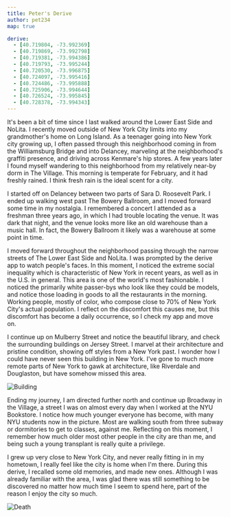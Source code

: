 ```yaml
---
title: Peter's Derive
author: pet234
map: true

derive:
  - [40.719804, -73.992369]
  - [40.719869, -73.992798]
  - [40.719381, -73.994386]
  - [40.719793, -73.995244]
  - [40.720530, -73.996875]
  - [40.724097, -73.995416]
  - [40.724486, -73.995888]
  - [40.725906, -73.994644]
  - [40.726524, -73.995845]
  - [40.728378, -73.994343]
---
```


It's been a bit of time since I last walked around the Lower East Side and NoLita. I recently moved outside of New York City limits into my grandmother's home on Long Island. As a teenager going into New York city growing up, I often passed through this neighborhood coming in from the Williamsburg Bridge and into Delancey, marveling at the neighborhood's graffiti presence, and driving across Kenmare's hip stores. A few years later I found myself wandering to this neighborhood from my relatively near-by dorm in The Village. This morning is temperate for February, and it had freshly rained. I think fresh rain is the ideal scent for a city.

I started off on Delancey between two parts of Sara D. Roosevelt Park. I ended up walking west past The Bowery Ballroom, and I moved forward some time in my nostalgia. I remembered a concert I attended as a freshman three years ago, in which I had trouble locating the venue. It was dark that night, and the venue looks more like an old warehouse than a music hall. In fact, the Bowery Ballroom it likely was a warehouse at some point in time.

I moved forward throughout the neighborhood passing through the narrow streets of The Lower East Side and NoLita. I was prompted by the derive app to watch people's faces. In this moment, I noticed the extreme social inequality which is characteristic of New York in recent years, as well as in the U.S. in general. This area is one of the world's most fashionable. I noticed the primarily white passer-bys who look like they could be models, and notice those loading in goods to all the restaurants in the morning. Working people, mostly of color, who compose close to 70% of New York City's actual population. I reflect on the discomfort this causes me, but this discomfort has become a daily occurrence, so I check my app and move on.

I continue up on Mulberry Street and notice the beautiful library, and check the surrounding buildings on Jersey Street. I marvel at their architecture and pristine condition, showing off styles from a New York past. I wonder how I could have never seen this building in New York. I've gone to much more remote parts of New York to gawk at architecture, like Riverdale and Douglaston, but have somehow missed this area.

![Building](https://i.imgur.com/O6R4gM7.jpg)

Ending my journey, I am directed further north and continue up Broadway in the Village, a street I was on almost every day when I worked at the NYU Bookstore. I notice how much younger everyone has become, with many NYU students now in the picture. Most are walking south from three subway or dormitories to get to classes, against me. Reflecting on this moment, I remember how much older most other people in the city are than me, and being such a young transplant is really quite a privilege.

I grew up very close to New York City, and never really fitting in in my hometown, I really feel like the city is home when I'm there. During this derive, I recalled some old memories, and made new ones. Although I was already familiar with the area, I was glad there was still something to be discovered no matter how much time I seem to spend here, part of the reason I enjoy the city so much.

![Death](https://scontent.fyxk1-1.fna.fbcdn.net/v/t34.0-12/28308353_1859209067424536_854628490_n.jpg?oh=32489daeb1c50313766105211c9a78bb&oe=5A8E03CB)
